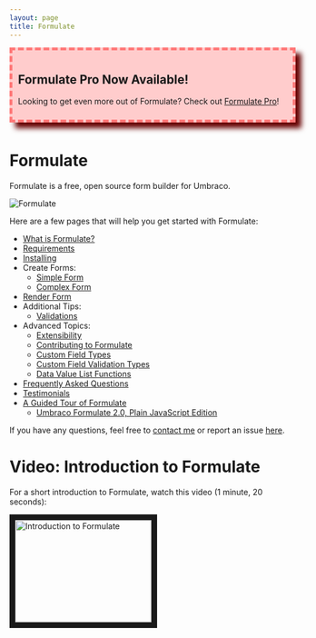 ```yaml
---
layout: page
title: Formulate
---
```


<div class="formulate-pro-banner">
    <h2>Formulate Pro Now Available!</h2>
    <p>Looking to get even more out of Formulate? Check out <a href="/pro/" title="Learn About Formulate Pro">Formulate Pro</a>!</p>
</div>

<style>
    .formulate-pro-banner {
        padding: 10px;
        background-color: #fcc;
        border: 5px dashed #f77;
        box-shadow: 10px 10px 9px #600;
        margin-bottom: 50px;
    }
</style>

# Formulate

Formulate is a free, open source form builder for Umbraco.

![Formulate](/images/formulate-icon-zoomed-out.png)

Here are a few pages that will help you get started with Formulate:

* [What is Formulate?](/what-is-formulate)
* [Requirements](/requirements)
* [Installing](/installing)
* Create Forms:
  * [Simple Form](/simple-form)
  * [Complex Form](/complex-form)
* [Render Form](/plain-javascript/render-form)
* Additional Tips:
  * [Validations](/validations)
* Advanced Topics:
  * [Extensibility](/extensibility)
  * [Contributing to Formulate](https://github.com/rhythmagency/formulate#contributing)
  * [Custom Field Types](/articles/custom-field-types)
  * [Custom Field Validation Types](https://code101.net/code-101/making-custom-field-validations-in-formulate)
  * [Data Value List Functions](https://our.umbraco.org/projects/backoffice-extensions/formulate/formulate-questions/79633-formulate-036-just-released-data-value-list-functions)
* [Frequently Asked Questions](/faq)
* [Testimonials](/testimonials)
* [A Guided Tour of Formulate](https://code101.net/a-guided-tour-of-umbraco-formulate-2016-edition-4a3ce6af6d36)
  * [Umbraco Formulate 2.0, Plain JavaScript Edition](https://code101.net/umbraco-formulate-2-0-plain-javascript-edition-ecdb1ef27ea1)

If you have any questions, feel free to [contact me](https://www.nicholaswestby.com/contact/) or report an issue [here](https://github.com/rhythmagency/formulate/issues).

# Video: Introduction to Formulate

For a short introduction to Formulate, watch this video (1 minute, 20 seconds):

<a href="https://www.youtube.com/watch?feature=player_embedded&v=Vv3_9fWsq6M" target="_blank">
<img src="https://img.youtube.com/vi/Vv3_9fWsq6M/0.jpg" alt="Introduction to Formulate" width="240" height="180" border="10" />
</a>